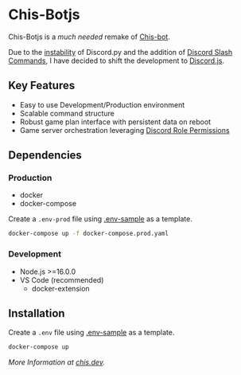 # Chis-Botjs

Chis-Botjs is a *much needed* remake of [Chis-bot](https://github.com/Chrisae9/chis-bot).  

Due to the [instability](https://gist.github.com/Rapptz/4a2f62751b9600a31a0d3c78100287f1) of Discord.py and the addition of [Discord Slash Commands](https://support.discord.com/hc/en-us/articles/1500000368501-Slash-Commands-FAQ#:~:text=Slash%20Commands%20are%20the%20new,command%20right%20the%20first%20time.), I have decided to shift the development to [Discord.js](https://discord.js.org/#/docs/discord.js/stable/general/welcome). 

## Key Features

- Easy to use Development/Production environment
- Scalable command structure
- Robust game plan interface with persistent data on reboot
- Game server orchestration leveraging [Discord Role Permissions](https://support.discord.com/hc/en-us/articles/214836687-Role-Management-101)


## Dependencies

### Production
- docker
- docker-compose

Create a `.env-prod` file using [.env-sample](./.sample-env) as a template.

```bash
docker-compose up -f docker-compose.prod.yaml
```

### Development
- Node.js >=16.0.0
- VS Code (recommended)
  -  docker-extension

## Installation

Create a `.env` file using [.env-sample](./.sample-env) as a template.

```bash
docker-compose up
```

*More Information at [chis.dev](https://chis.dev/chis-botjs/).*
